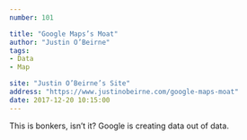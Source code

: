 ```yaml
---
number: 101

title: "Google Maps’s Moat"
author: "Justin O’Beirne"
tags:
- Data
- Map

site: "Justin O’Beirne’s Site"
address: "https://www.justinobeirne.com/google-maps-moat"
date: 2017-12-20 10:15:00
---
```


This is bonkers, isn’t it? Google is creating data out of data.
